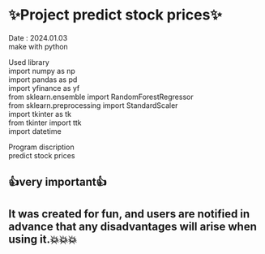 # ✨Project predict stock prices✨

Date : 2024.01.03   
make with python   
   
Used library   
import numpy as np   
import pandas as pd   
import yfinance as yf   
from sklearn.ensemble import RandomForestRegressor   
from sklearn.preprocessing import StandardScaler   
import tkinter as tk   
from tkinter import ttk   
import datetime   

Program discription   
predict stock prices   
   
## :+1:very important:+1:
## It was created for fun, and users are notified in advance that any disadvantages will arise when using it.💥💥💥
